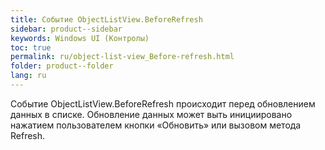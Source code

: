 ```yaml
---
title: Событие ObjectListView.BeforeRefresh
sidebar: product--sidebar
keywords: Windows UI (Контролы)
toc: true
permalink: ru/object-list-view_Before-refresh.html
folder: product--folder
lang: ru
---
```


Событие ObjectListView.BeforeRefresh происходит перед обновлением данных в списке. Обновление данных может выть инициировано нажатием пользователем кнопки «Обновить» или вызовом метода Refresh.